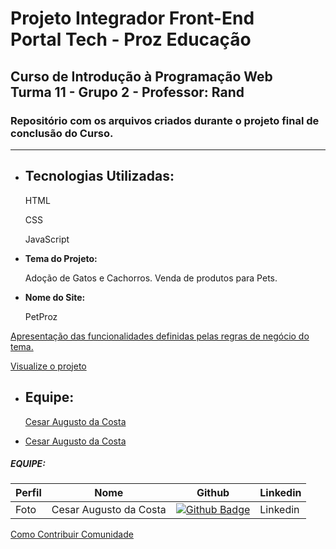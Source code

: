 # Projeto Integrador Front-End <br> Portal Tech - Proz Educação
## Curso de Introdução à Programação Web <br> Turma 11 - Grupo 2 - Professor: Rand
### Repositório com os arquivos criados durante o projeto final de conclusão do Curso.

---

- ## **Tecnologias Utilizadas:**

  HTML

  CSS

  JavaScript
  
  
- **Tema do Projeto:**

  Adoção de Gatos e Cachorros.
  Venda de produtos para Pets.
  

- **Nome do Site:**

  PetProz
  



[Apresentação das funcionalidades definidas pelas regras de negócio do tema.](https://github.com/cesar-augusto-costa/projeto_integrador_FRONT_END_proz_turma11_grupo2/blob/main/markedown/regras_negocio.md)

[Visualize o projeto](https://cesar-augusto-costa.github.io/projeto_integrador_FRONT_END_proz_turma11_grupo2/)



- ## **Equipe:**

  [Cesar Augusto da Costa](https://github.com/cesar-augusto-costa)

* [Cesar Augusto da Costa](https://github.com/cesar-augusto-costa)

##### EQUIPE:

| Perfil | Nome | Github | Linkedin |
|----------------  | ----- | --------- |----------------- |
| Foto             | Cesar Augusto da Costa | [![Github Badge](https://img.shields.io/badge/-Github-000?style=flat-square&logo=Github&logoColor=white&link=https://github.com/cesar-augusto-costa)](https://github.com/cesar-augusto-costa) | Linkedin         |

[Como Contribuir Comunidade](markedown/como_contribuir_comunidade.md)
